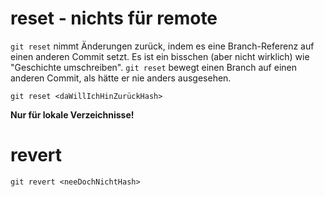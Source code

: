 # reset - nichts für remote
`git reset` nimmt Änderungen zurück, indem es eine Branch-Referenz auf einen anderen Commit setzt. Es ist ein bisschen (aber nicht wirklich) wie "Geschichte umschreiben".
`git reset` bewegt einen Branch auf einen anderen Commit, als hätte er nie anders ausgesehen.

```
git reset <daWillIchHinZurückHash>
```

**Nur für lokale Verzeichnisse!**

# revert
```
git revert <neeDochNichtHash>
```



